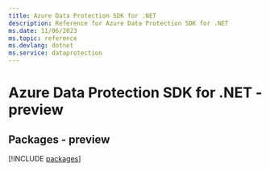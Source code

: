 ```yaml
---
title: Azure Data Protection SDK for .NET
description: Reference for Azure Data Protection SDK for .NET
ms.date: 11/06/2023
ms.topic: reference
ms.devlang: dotnet
ms.service: dataprotection
---
```

# Azure Data Protection SDK for .NET - preview
## Packages - preview
[!INCLUDE [packages](data-protection-index.md)]
